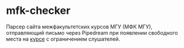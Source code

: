# mfk-checker
Парсер сайта межфакультетских курсов МГУ (МФК МГУ), отправляющий письмо через Pipedream при появлении свободного места на [курсе](https://lk.msu.ru/course/view?id=3393) с ограничением слушателей.
